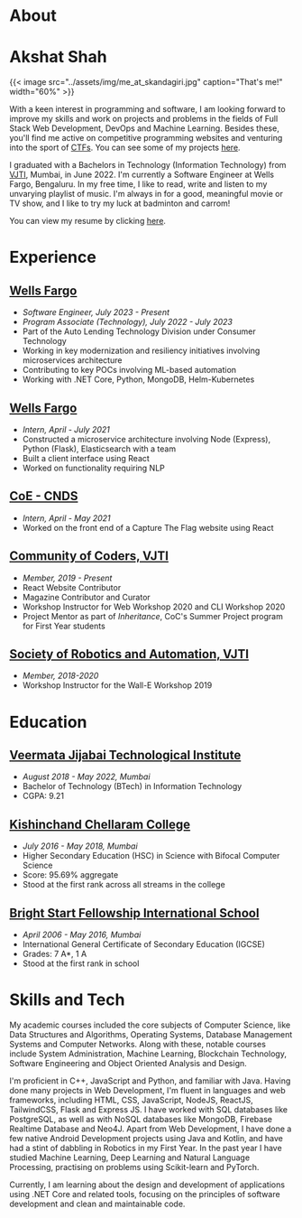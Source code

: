 # About


# Akshat Shah

{{< image src="../assets/img/me_at_skandagiri.jpg" caption="That's me!" width="60%" >}}


With a keen interest in programming and software, I am looking forward to improve my skills and work on projects and problems in the fields of Full Stack Web Development, DevOps and Machine Learning. Besides these, you'll find me active on competitive programming websites and venturing into the sport of [CTFs](https://en.wikipedia.org/wiki/Capture_the_flag_(cybersecurity)). You can see some of my projects [here](https://github.com/akshatshah21).

I graduated with a Bachelors in Technology (Information Technology) from [VJTI](https://vjti.ac.in/), Mumbai, in June 2022. I'm currently a Software Engineer at Wells Fargo, Bengaluru. In my free time, I like to read, write and listen to my unvarying playlist of music. I'm always in for a good, meaningful movie or TV show, and I like to try my luck at badminton and carrom!

You can view my resume by clicking [here](/docs/Akshat.pdf).

# Experience
## [Wells Fargo](https://www.wellsfargojobs.com/WF-India-PHL)
* *Software Engineer, July 2023 - Present*
* *Program Associate (Technology), July 2022 - July 2023*
* Part of the Auto Lending Technology Division under Consumer Technology
* Working in key modernization and resiliency initiatives involving microservices architecture
* Contributing to key POCs involving ML-based automation
* Working with .NET Core, Python, MongoDB, Helm-Kubernetes

## [Wells Fargo](https://www.wellsfargojobs.com/WF-India-PHL)
* *Intern, April - July 2021*
* Constructed a microservice architecture involving Node (Express), Python (Flask), Elasticsearch with a team
* Built a client interface using React
* Worked on functionality requiring NLP

## [CoE - CNDS](https://vjti.ac.in/coe-cnds/)
* *Intern, April - May 2021*
* Worked on the front end of a Capture The Flag website using React

## [Community of Coders, VJTI](https://communityofcoders.in/)
* *Member, 2019 - Present*
* React Website Contributor
* Magazine Contributor and Curator
* Workshop Instructor for Web Workshop 2020 and CLI Workshop 2020
* Project Mentor as part of *Inheritance*, CoC's Summer Project program for First Year students

## [Society of Robotics and Automation, VJTI](https://www.wellsfargojobs.com/WF-India-PHL)
* *Member, 2018-2020*
* Workshop Instructor for the Wall-E Workshop 2019


# Education
## [Veermata Jijabai Technological Institute](https://vjtimumbai.in/)
* *August 2018 - May 2022, Mumbai*
* Bachelor of Technology (BTech) in Information Technology
* CGPA: 9.21

## [Kishinchand Chellaram College](https://www.kccollege.edu.in/)
* *July 2016 - May 2018, Mumbai*
* Higher Secondary Education (HSC) in Science with Bifocal Computer Science
* Score: 95.69% aggregate
* Stood at the first rank across all streams in the college

## [Bright Start Fellowship International School](https://www.brightstart.edu.in/)
* *April 2006 - May 2016, Mumbai*
* International General Certificate of Secondary Education (IGCSE)
* Grades: 7 A*, 1 A
* Stood at the first rank in school

# Skills and Tech
My academic courses included the core subjects of Computer Science, like Data Structures and Algorithms, Operating Systems, Database Management Systems and Computer Networks. Along with these, notable courses include System Administration, Machine Learning, Blockchain Technology, Software Engineering and Object Oriented Analysis and Design.

I'm proficient in C++, JavaScript and Python, and familiar with Java. Having done many projects in Web Development, I'm fluent in languages and web frameworks, including HTML, CSS, JavaScript, NodeJS, ReactJS, TailwindCSS, Flask and Express JS. I have worked with SQL databases like PostgreSQL, as well as with NoSQL databases like MongoDB, Firebase Realtime Database and Neo4J. Apart from Web Development, I have done a few native Android Development projects using Java and Kotlin, and have had a stint of dabbling in Robotics in my First Year. In the past year I have studied Machine Learning, Deep Learning and Natural Language Processing, practising on problems using Scikit-learn and PyTorch. 

Currently, I am learning about the design and development of applications using .NET Core and related tools, focusing on the principles of software development and clean and maintainable code.
